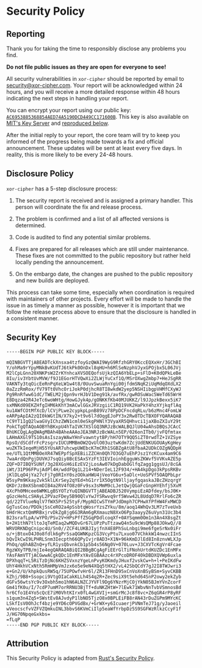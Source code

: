 # Security Policy

## Reporting

Thank you for taking the time to responsibly disclose any problems you find.

**Do not file public issues as they are open for everyone to see!**

All security vulnerabilities in `xor-cipher` should be reported by email
to [security@xor-cipher.com][Security Email].
Your report will be acknowledged within 24 hours, and you will receive a more
detailed response within 48 hours indicating the next steps in handling your report.

You can encrypt your report using our public key:
[`AC6953885368854AED74A5190DCD449CC171600B`][Security Key].
This key is also available on [MIT's Key Server][MIT Key Server]
and [reproduced below](#security-key).

After the initial reply to your report, the core team will try to keep you
informed of the progress being made towards a fix and official announcement.
These updates will be sent at least every five days. In reality, this is
more likely to be every 24-48 hours.

## Disclosure Policy

`xor-cipher` has a 5-step disclosure process:

1. The security report is received and is assigned a primary handler.
   This person will coordinate the fix and release process.

2. The problem is confirmed and a list of all affected versions is determined.

3. Code is audited to find any potential similar problems.

4. Fixes are prepared for all releases which are still under maintenance.
   These fixes are not committed to the public repository but rather
   held locally pending the announcement.

5. On the embargo date, the changes are pushed to the public repository
   and new builds are deployed.

This process can take some time, especially when coordination is required
with maintainers of other projects. Every effort will be made to handle
the issue in as timely a manner as possible, however it is important that
we follow the release process above to ensure that the disclosure is handled
in a consistent manner.

## Security Key

```text
-----BEGIN PGP PUBLIC KEY BLOCK-----

mQINBGVTTjABEADTckXnsxa4tzfoyGzQWAI9WyG9RfzhGRY0KccEQXxHr/3GChBI
Y/ohMa9rYpyMNkBvKUdTJ6tkPk0OnDxl8qHU+h6MlSeNzphVJyxGPOjbx5L06JVj
M2lCpLGnn20XNKPsW2ZrKYnhcaXVSOEQofsUjkzQIA6YbELp+sFlD+K0dQPkLeBe
8Iu/iv3YbtUvMVW/f9J1EGorHTVQwXi2ZLWjYuCxf1Q/MSrOXwgZmbp7+HeJSgRR
VAKNTy3tqOicEeRnPqXeLW1w4t8/0UuvSwuaRnYgi00jfdmSNqK2iUqMdqOXdLX2
0aZzzRmRox/fV79Tt0VhcOriJokP0djhcR8TI8wkdW2yep5NSHIibgpVHMfCXyWJ
Pg9RnRfww61dC/TWELM2jQpn9vrHJbV1Deg91k/avfRx/gwROSuWac5WeTd65WrH
E8Dqza42R4JeTc6woWHtg/HowGJyk4p/gONKKfKb40MJUKKZ/l9JJpzkBexx5iK7
sxMNKd09EKZHfgIHM6kKhY3mACwlGGxJRVzgiiC1RQ19VK2HaPkY4hzXYjkqflAq
ku1AWfCOtMfXcD/lCVjPLwe2cypkpLpnB89Vz78PpDCFncdqRLu/b6zMnc4FomLW
eARPpApIA2zQI0kWGtIN/X7ky2+t9v6l7dOqgEJoPY3x2Rw8TDcTBXOFYQARAQAB
tC9YT1IgQ2lwaGVyIChzZWN1cml0eSkgPHNlY3VyaXR5QHhvci1jaXBoZXIuY29t
PokCTgQTAQoAOBYhBKxpU4hTaIVK7XSlGQ3NRJzBcWALBQJlU04wAhsDBQsJCAcC
BhUKCQgLAgQWAgMBAh4BAheAAAoJEA3NRJzBcWALn5EP/026onITb0/jvFQfmtax
LAHmAXGl9TS10sAsIszayWAwYHnFvawntytBP/hH7OTY9QQ5iZT0rwdTZ+1VZSye
RpsO/dSCdfrFcPzsgrvIUCUMMBmOW2QvUlO03uztwKdm7ZcjUdENKUGOUAyKgHey
wuZKTkIeqeMjH55YUsAR7uhcwpUWEbcK7mCRh1SGBZgAtU8fbaA2UDkCOZgNQDpH
ee/UTL1QtMMBOeXR47WEPpfSpXEBiiZZCHn0Qh7O3GQ7uEhPJsz1YcKCux4am9C6
7waArdQnPgjDUVHJ7sqQiy8BcESAxSYzFt3IEVIoinhEgguWsZKWvf5VVKvAZE5p
ZQF+D7IBQYSUNf/3g28XGsH6iEzEV2jLosAw07kDgDabOGlfqZagg1ggsUJ/8cGA
iWt/31P96FPujAdPl4H/wddFQg1L214+NDerIeL12F934/+HA4kpDgo3kPpsRKBv
jKlDLqO4jYa27cFj7g0RInY0szOOkaHWU4jVeoYG6u+5aDlc+UoSPVf5OAQPbLpr
W5syPm9KkayZvk5klLKrSey2qYEd+hG1rr1X5OgtN9lljayfgqaskaJBcZHzqrgY
QKDrJz8mXSbnmDIB4a2RV4fO8z0Fv9sx3sMmM9cLJetQwjQGaFcGnpHYEhfj5XvM
4XcPh0MHcee6WMKLgBSYOTzYuQINBGVTTjABEADBJ520VympiEzADfdey/bsJ0K+
gGzcHehLcSHAyL2PVazFDey5B90QlvYwJYSRwvq9rf5Wvw42L8UdqD7RrlFo6cZR
qd/22TVlueNqlV7fWX5Pr525tyF/MypNICwSTYmPJdDmph7CPHwXfPfHW4FxMWCD
GgTusCoo/PDOkjSsCeRO2a4pSsbtqWosrYzsZYku/8m/aoq14WhQv3LM7zTveUxb
bHdrHcxtQmMRBxjrvDkZg8jg6G3RAm6gRXmauzN8XxO6Pp3aayyZ6uVyn31Uc3b4
B23srafLpA/wYPO/PSv2V+HPsPffZ5GqPDdlcoqXf+0AYSqmm0Om1n3An4X8sgZt
b+2H1thN7tltoJqTeMIaq2wMQDvGr67LUPzPuTtzawQ4n5u9cWsQMp88JOkwQ//8
WRVORKNDgCnipc4U/Sn0//ZCF4LUKBJIyjfnX4E8PhSuLnbgi9me6fgeSrNx0iFr
o/+jBtoxO4J0o8fdlk6gPrSsaQGWNKpzCG3VcyPtu7Lxuo07VChkkW14nwzcIInS
bQvIkCwI9LPHRLSnm3Iecpth66QPyIvjr8AD3+X1N+96kKmDJlEd8In8znvWLXJp
PhOq/q6hABZnQ+yfLR1ysQbvnkCb1p5b4s56Ng0V+070Luv+J3CXVTcKgVr4Fcae
RgzWXyTPB/mjIe4egQARAQABiQI2BBgBCgAgFiEErGlTiFNohUrtdKUZDc1EnMFx
YAsFAmVTTjACGwwACgkQDc1EnMFxYAvEGBAAzc4rXPcoDROF40kDBDXQVWp6uxla
DPXhqqT+L5RiTzDjNc6KHZSVxnzYgeLnPvyKOKmdyJHuxf2vskCw+h+l+PeIKdFw
UhY4HkhVCxNth5RmHMpVmJzx6o5e9eN4XQq5tHX2/vL42SbQCdY7gJ2I8TWJwri3
e+Gn2/U/khpkQusRW5q/75UPOwfvHr6l/ZR13FHnD95xCnVoXnBSyBSm+SyvCKBB
kZhj/9B8+Ssopci9VtgOIaCakKLLh4S4q2R+Zec9siX9t5ehd64SnP2owy2ekZyb
dGFv56wtsYc9v3Oxbh5mo1hN6ALNZCJYVFl9Dg6YNzrMjCOjYkN05BJmYVnZcorF
Gm41fK0u/I/7cdP7umM7orRRNU3BjTf+duNKZHtW+7lEwk71WbvNnTvbVSmnosBd
hr6Cfo1E4Yo5cQcE7iM0VhtKIrx0fL4wGXVIj+smGrMcJc8f8vc+Z6qGR4rP8yRF
s1qum3n4Zq5+SWstEv8AJvdyP1lbNO5TjzO8x0BPLEiFB8rAN43rDuZGPm9MYcKC
LSkfIsV0OhJcf4bzje9YD6cOPVGdBx/+GrWX+y6IcuaerjPVNmTeJ71g/yJaoeil
wVeocscfvVZFVZQmkuINL3bbvS6KVmCiIlp5eaWfYrbpDz5S9SGFWzRlkzCcyF1f
J/HG70NpqeGxkbs=
=fLqP
-----END PGP PUBLIC KEY BLOCK-----
```

## Attribution

This Security Policy is adapted from [Rust's Security Policy][Rust Security Policy].

[Security Email]: mailto:security@xor-cipher.com
[Security Key]: https://xor-cipher.com/keys/security
[MIT Key Server]: https://pgp.mit.edu/pks/lookup?op=index&search=0xAC6953885368854AED74A5190DCD449CC171600B
[Rust Security Policy]: https://rust-lang.org/policies/security
